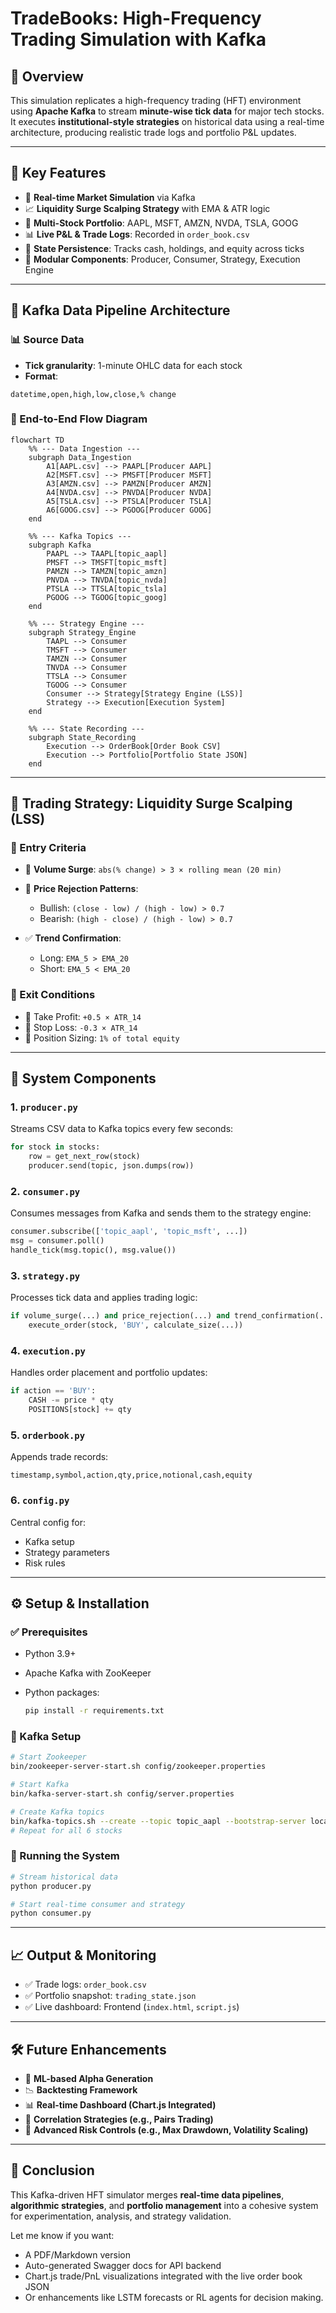 #  TradeBooks: High-Frequency Trading Simulation with Kafka

## 📘 Overview

This simulation replicates a high-frequency trading (HFT) environment using **Apache Kafka** to stream **minute-wise tick data** for major tech stocks. It executes **institutional-style strategies** on historical data using a real-time architecture, producing realistic trade logs and portfolio P\&L updates.

---

## 🔑 Key Features

* 📡 **Real-time Market Simulation** via Kafka
* 📈 **Liquidity Surge Scalping Strategy** with EMA & ATR logic
* 💼 **Multi-Stock Portfolio**: AAPL, MSFT, AMZN, NVDA, TSLA, GOOG
* 📊 **Live P\&L & Trade Logs**: Recorded in `order_book.csv`
* 💾 **State Persistence**: Tracks cash, holdings, and equity across ticks
* 🧠 **Modular Components**: Producer, Consumer, Strategy, Execution Engine

---

## 🧱 Kafka Data Pipeline Architecture

### 📊 Source Data

* **Tick granularity**: 1-minute OHLC data for each stock
* **Format**:

```csv
datetime,open,high,low,close,% change
```

### 🔄 End-to-End Flow Diagram

```mermaid
flowchart TD
    %% --- Data Ingestion ---
    subgraph Data_Ingestion
        A1[AAPL.csv] --> PAAPL[Producer AAPL]
        A2[MSFT.csv] --> PMSFT[Producer MSFT]
        A3[AMZN.csv] --> PAMZN[Producer AMZN]
        A4[NVDA.csv] --> PNVDA[Producer NVDA]
        A5[TSLA.csv] --> PTSLA[Producer TSLA]
        A6[GOOG.csv] --> PGOOG[Producer GOOG]
    end

    %% --- Kafka Topics ---
    subgraph Kafka
        PAAPL --> TAAPL[topic_aapl]
        PMSFT --> TMSFT[topic_msft]
        PAMZN --> TAMZN[topic_amzn]
        PNVDA --> TNVDA[topic_nvda]
        PTSLA --> TTSLA[topic_tsla]
        PGOOG --> TGOOG[topic_goog]
    end

    %% --- Strategy Engine ---
    subgraph Strategy_Engine
        TAAPL --> Consumer
        TMSFT --> Consumer
        TAMZN --> Consumer
        TNVDA --> Consumer
        TTSLA --> Consumer
        TGOOG --> Consumer
        Consumer --> Strategy[Strategy Engine (LSS)]
        Strategy --> Execution[Execution System]
    end

    %% --- State Recording ---
    subgraph State_Recording
        Execution --> OrderBook[Order Book CSV]
        Execution --> Portfolio[Portfolio State JSON]
    end

```

---

## 🧠 Trading Strategy: Liquidity Surge Scalping (LSS)

### 📌 Entry Criteria

* 🔺 **Volume Surge**:
  `abs(% change) > 3 × rolling mean (20 min)`

* 🔻 **Price Rejection Patterns**:

  * Bullish: `(close - low) / (high - low) > 0.7`
  * Bearish: `(high - close) / (high - low) > 0.7`

* ✅ **Trend Confirmation**:

  * Long: `EMA_5 > EMA_20`
  * Short: `EMA_5 < EMA_20`

### 🧮 Exit Conditions

* 🎯 Take Profit: `+0.5 × ATR_14`
* 🛑 Stop Loss: `-0.3 × ATR_14`
* 🧷 Position Sizing: `1% of total equity`

---

## 🧩 System Components

### 1. `producer.py`

Streams CSV data to Kafka topics every few seconds:

```python
for stock in stocks:
    row = get_next_row(stock)
    producer.send(topic, json.dumps(row))
```

### 2. `consumer.py`

Consumes messages from Kafka and sends them to the strategy engine:

```python
consumer.subscribe(['topic_aapl', 'topic_msft', ...])
msg = consumer.poll()
handle_tick(msg.topic(), msg.value())
```

### 3. `strategy.py`

Processes tick data and applies trading logic:

```python
if volume_surge(...) and price_rejection(...) and trend_confirmation(...):
    execute_order(stock, 'BUY', calculate_size(...))
```

### 4. `execution.py`

Handles order placement and portfolio updates:

```python
if action == 'BUY':
    CASH -= price * qty
    POSITIONS[stock] += qty
```

### 5. `orderbook.py`

Appends trade records:

```
timestamp,symbol,action,qty,price,notional,cash,equity
```

### 6. `config.py`

Central config for:

* Kafka setup
* Strategy parameters
* Risk rules

---

## ⚙️ Setup & Installation

### ✅ Prerequisites

* Python 3.9+
* Apache Kafka with ZooKeeper
* Python packages:

  ```bash
  pip install -r requirements.txt
  ```

### 📡 Kafka Setup

```bash
# Start Zookeeper
bin/zookeeper-server-start.sh config/zookeeper.properties

# Start Kafka
bin/kafka-server-start.sh config/server.properties

# Create Kafka topics
bin/kafka-topics.sh --create --topic topic_aapl --bootstrap-server localhost:9092
# Repeat for all 6 stocks
```

### 🚀 Running the System

```bash
# Stream historical data
python producer.py

# Start real-time consumer and strategy
python consumer.py
```

---

## 📈 Output & Monitoring

* ✅ Trade logs: `order_book.csv`
* ✅ Portfolio snapshot: `trading_state.json`
* ✅ Live dashboard: Frontend (`index.html`, `script.js`)

---

## 🛠️ Future Enhancements

* 🤖 **ML-based Alpha Generation**
* 📉 **Backtesting Framework**
* 📊 **Real-time Dashboard (Chart.js Integrated)**
* 🧮 **Correlation Strategies (e.g., Pairs Trading)**
* 🔐 **Advanced Risk Controls (e.g., Max Drawdown, Volatility Scaling)**

---

## 📌 Conclusion

This Kafka-driven HFT simulator merges **real-time data pipelines**, **algorithmic strategies**, and **portfolio management** into a cohesive system for experimentation, analysis, and strategy validation.

Let me know if you want:

* A PDF/Markdown version
* Auto-generated Swagger docs for API backend
* Chart.js trade/PnL visualizations integrated with the live order book JSON
* Or enhancements like LSTM forecasts or RL agents for decision making.
